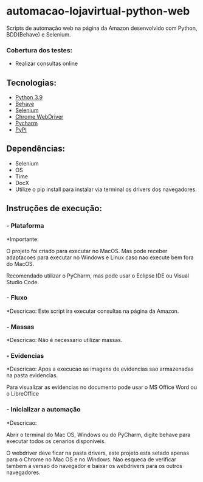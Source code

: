 # automacao-lojavirtual-python-web
Scripts de automação web na página da Amazon desenvolvido com Python, BDD(Behave) e Selenium.

### Cobertura dos testes:  ###

* Realizar consultas online

## Tecnologias:
* [Python 3.9](https://www.python.org/)
* [Behave](https://behave.readthedocs.io/en/stable/)
* [Selenium](https://selenium-python.readthedocs.io/)
* [Chrome WebDriver](https://chromedriver.chromium.org/downloads)
* [Pycharm](https://www.jetbrains.com/pt-br/pycharm/)
* [PyPI](https://pypi.org/project/selenium/)

## Dependências:
* Selenium
* OS
* Time
* DocX
* Utilize o pip install para instalar via terminal os drivers dos navegadores.

## Instruções de execução:

###  - Plataforma
*Importante:

O projeto foi criado para executar no MacOS. Mas pode receber adaptacoes para executar no Windows e Linux caso nao execute bem fora do MacOS.

Recomendado utilizar o PyCharm, mas pode usar o Eclipse IDE ou Visual Studio Code.

###  - Fluxo
*Descricao: Este script ira executar consultas na página da Amazon.

###  - Massas
*Descricao: 
Não é necessario utilizar massas.

###  - Evidencias
*Descricao:
Apos a execucao as imagens de evidencias sao armazenadas na pasta evidencias.

Para visualizar as evidencias no documento pode usar o MS Office Word ou o LibreOffice

###  - Inicializar a automação
*Descricao:

Abrir o terminal do Mac OS, Windows ou do PyCharm, digite behave para executar todos os cenarios disponiveis.

O webdriver deve ficar na pasta drivers, este projeto esta setado apenas para o Chrome no Mac OS e no Windows. Nao esqueca de verificar tambem a versao do navegador e baixar os webdrivers para os outros navegadores.